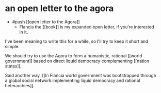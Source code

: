 # an open letter to the agora

- #push [[open letter to the Agora]]
  - Flancia the [[book]] is my expanded open letter, if you're interested in it.

I've been meaning to write this for a while, so I'll try to keep it short and simple.

We should try to use the Agora to form a humanistic, rational [[world government]] based on direct liquid democracy complementing [[nation states]].

Said another way, [[In Flancia world government was bootstrapped through a global social network implementing liquid democracy and rational heterarchies]].
